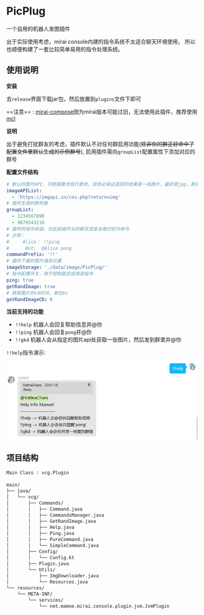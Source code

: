 # PicPlug

一个自用的机器人发图插件

出于实际使用考虑，mirai console内建的指令系统不太适合聊天环境使用， 所以也顺便构建了一套比较简单易用的指令处理系统。

## 使用说明

**安装**

去`release`界面下载jar包，然后放置到`plugins`文件下即可

==注意== : [mirai-compose](https://github.com/sonder-joker/mirai-compose)因为mirai版本可能过旧，无法使用此插件，推荐使用[mcl](https://github.com/iTXTech/mirai-console-loader)

**说明**

出于避免打扰群友的考虑，插件默认不对任何群启用功能(~~除非你的群正好命中了配置文件里默认生成的示例群号~~), 启用插件需向`groupList`配置属性下添加对应的群号

**配置文件结构**
```yaml
# 默认的图片API，可依据需求自行更改，但务必保证返回的结果是一张图片，最好是jpg，其他不做可用性保证
imageAPIList: 
  - 'https://imgapi.cn/cos.php?return=img'
# 插件生效的群列表
groupList: 
  - 1234567890
  - 9876543210
# 插件的指令前缀，仅此前缀开头的聊天信息会被识别为命令
# 示例：
#     Alice： !!ping
#      Bot:  @Alice pong
commandPrefix: '!!'
# 插件下载的图片储存位置
imageStorage: './data/image/PicPlug/'
# 指令配置开关，用于控制是否启用该指令
ping: true
getRandImage: true
# 获取图片的cd时间，单位ms
getRandImageCD: 0
```
**当前支持的功能**

* `!!help` 机器人会回复帮助信息并@你
* `!!ping` 机器人会回复`pong`并@你
* `!!gkd` 机器人会从指定的图片api处获取一张图片，然后发到群里并@你

`!!help`指令演示:

![help command demo](https://raw.githubusercontent.com/VatinaCharo/PicgoPicAssets/09c4ad04de8bb732af59b66e5130ca1d83a194ff/pic/picplug_help_command.png)

## 项目结构

```text
Main Class : vcg.Plugin

main/
├── java/
│   └── vcg/
│       ├── Commands/
│       │   ├── Command.java
│       │   ├── CommandsManager.java
│       │   ├── GetRandImage.java
│       │   ├── Help.java
│       │   ├── Ping.java
│       │   ├── PureCommand.java
│       │   └── SimpleCommand.java
│       ├── Config/
│       │   └── Config.kt
│       ├── Plugin.java
│       └── Utils/
│           ├── ImgDownloader.java
│           └── Resources.java
└── resources/
    └── META-INF/
        └── services/
            └── net.mamoe.mirai.console.plugin.jvm.JvmPlugin
```
